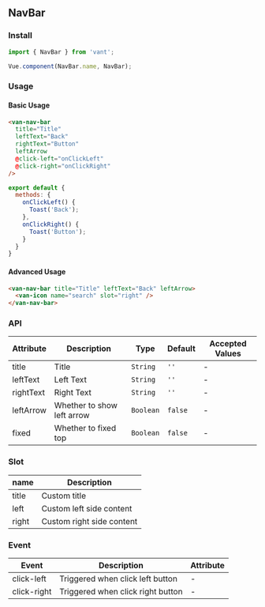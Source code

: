 ## NavBar

### Install
``` javascript
import { NavBar } from 'vant';

Vue.component(NavBar.name, NavBar);
```

### Usage

#### Basic Usage

```html
<van-nav-bar
  title="Title"
  leftText="Back"
  rightText="Button"
  leftArrow
  @click-left="onClickLeft"
  @click-right="onClickRight"
/>
```

```js
export default {
  methods: {
    onClickLeft() {
      Toast('Back');
    },
    onClickRight() {
      Toast('Button');
    }
  }
}
```

#### Advanced Usage

```html
<van-nav-bar title="Title" leftText="Back" leftArrow>
  <van-icon name="search" slot="right" />
</van-nav-bar>
```


### API
| Attribute | Description | Type | Default | Accepted Values |
|-----------|-----------|-----------|-------------|-------------|
| title | Title | `String` | `''` | - |
| leftText | Left Text | `String` | `''` | - |
| rightText | Right Text | `String` | `''` | - |
| leftArrow | Whether to show left arrow | `Boolean` | `false` | - |
| fixed | Whether to fixed top | `Boolean` | `false` | - |

### Slot

| name | Description |
|-----------|-----------|
| title | Custom title |
| left | Custom left side content |
| right | Custom right side content |

### Event

| Event | Description | Attribute |
|-----------|-----------|-----------|
| click-left | Triggered when click left button | - |
| click-right | Triggered when click right button | - |
